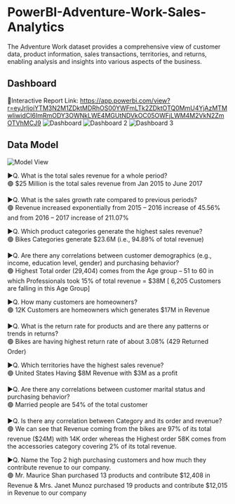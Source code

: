 # PowerBI-Adventure-Work-Sales-Analytics
The Adventure Work dataset provides a comprehensive view of customer data, product information, sales transactions, territories, and returns, enabling analysis and insights into various aspects of the business.
## Dashboard
🔗Interactive Report Link: https://app.powerbi.com/view?r=eyJrIjoiYTM3N2M1ZDktMDRhOS00YWFmLTk2ZDktOTQ0MmU4YjAzMTMwIiwidCI6ImRmODY3OWNkLWE4MGUtNDVkOC05OWFjLWM4M2VkN2ZmOTVhMCJ9 
![Dashboard](https://github.com/Abhijeet8911/PowerBI-Adventure-Work-Sales-Analytics/assets/88017168/61e325e8-85f4-4a63-8756-f89d13f8dcfb)
![Dashboard 2](https://github.com/Abhijeet8911/PowerBI-Adventure-Work-Sales-Analytics/assets/88017168/68b5cd00-812b-4d9f-9125-a4f89d8e890a)
![Dashboard 3](https://github.com/Abhijeet8911/PowerBI-Adventure-Work-Sales-Analytics/assets/88017168/d115b13c-5b97-4546-88ab-06317d955696)
## Data Model
![Model View](https://github.com/Abhijeet8911/PowerBI-Adventure-Work-Sales-Analytics/assets/88017168/ed2b27e6-fdf3-426f-97a6-fb6b7da5db73)

▶️Q. What is the total sales revenue for a whole period?<br />
🟢   $25 Million is the total sales revenue from Jan 2015 to June 2017

▶️Q. What is the sales growth rate compared to previous periods?<br />
🟢   Revenue increased exponentially from 2015 – 2016 increase of 45.56% and from 2016 – 2017 increase of 211.07%

▶️Q. Which product categories generate the highest sales revenue?<br />
🟢   Bikes Categories generate $23.6M (i.e., 94.89% of total revenue)

▶️Q. Are there any correlations between customer demographics (e.g., income, education level, gender) and purchasing behavior?<br />
🟢   Highest Total order (29,404) comes from the Age group – 51 to 60 in which Professionals took 15% of total revenue = $38M [ 6,205 Customers are falling in this Age Group]

▶️Q. How many customers are homeowners?<br />
🟢   12K Customers are homeowners which generates $17M in Revenue

▶️Q. What is the return rate for products and are there any patterns or trends in returns?<br />
🟢   Bikes are having highest return rate of about 3.08% (429 Returned Order)

▶️Q. Which territories have the highest sales revenue?<br />
🟢   United States Having $8M Revenue with $3M as a profit

▶️Q. Are there any correlations between customer marital status and purchasing behavior?<br />
🟢   Married people are 54% of the total customer

▶️Q. Is there any correlation between Category and its order and revenue?<br />
🟢   We can see that Revenue coming from the bikes are 97% of its total revenue ($24M) with 14K order whereas the Highest order 58K comes from the accessories category covering 2% of its total revenue.

▶️Q. Name the Top 2 high purchasing customers and how much they contribute revenue to our company.<br />
🟢   Mr. Maurice Shan purchased 13 products and contribute $12,408 in Revenue & 
Mrs. Janet Munoz purchased 19 products and contribute $12,015 in Revenue to our company
